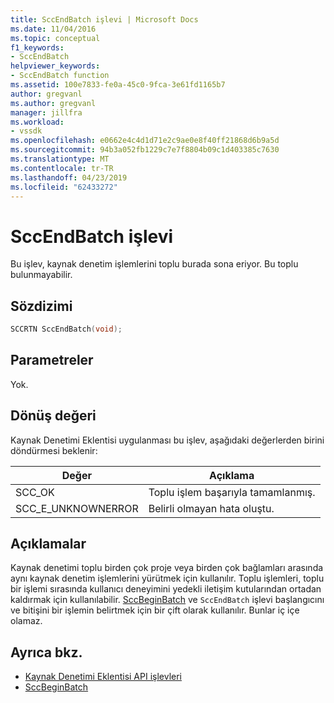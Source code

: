 ```yaml
---
title: SccEndBatch işlevi | Microsoft Docs
ms.date: 11/04/2016
ms.topic: conceptual
f1_keywords:
- SccEndBatch
helpviewer_keywords:
- SccEndBatch function
ms.assetid: 100e7833-fe0a-45c0-9fca-3e61fd1165b7
author: gregvanl
ms.author: gregvanl
manager: jillfra
ms.workload:
- vssdk
ms.openlocfilehash: e0662e4c4d1d71e2c9ae0e8f40ff21868d6b9a5d
ms.sourcegitcommit: 94b3a052fb1229c7e7f8804b09c1d403385c7630
ms.translationtype: MT
ms.contentlocale: tr-TR
ms.lasthandoff: 04/23/2019
ms.locfileid: "62433272"
---
```

# <a name="sccendbatch-function"></a>SccEndBatch işlevi
Bu işlev, kaynak denetim işlemlerini toplu burada sona eriyor. Bu toplu bulunmayabilir.

## <a name="syntax"></a>Sözdizimi

```cpp
SCCRTN SccEndBatch(void);
```

## <a name="parameters"></a>Parametreler
 Yok.

## <a name="return-value"></a>Dönüş değeri
 Kaynak Denetimi Eklentisi uygulanması bu işlev, aşağıdaki değerlerden birini döndürmesi beklenir:

|Değer|Açıklama|
|-----------|-----------------|
|SCC_OK|Toplu işlem başarıyla tamamlanmış.|
|SCC_E_UNKNOWNERROR|Belirli olmayan hata oluştu.|

## <a name="remarks"></a>Açıklamalar
 Kaynak denetimi toplu birden çok proje veya birden çok bağlamları arasında aynı kaynak denetim işlemlerini yürütmek için kullanılır. Toplu işlemleri, toplu bir işlemi sırasında kullanıcı deneyimini yedekli iletişim kutularından ortadan kaldırmak için kullanılabilir. [SccBeginBatch](../extensibility/sccbeginbatch-function.md) ve `SccEndBatch` işlevi başlangıcını ve bitişini bir işlemin belirtmek için bir çift olarak kullanılır. Bunlar iç içe olamaz.

## <a name="see-also"></a>Ayrıca bkz.
- [Kaynak Denetimi Eklentisi API işlevleri](../extensibility/source-control-plug-in-api-functions.md)
- [SccBeginBatch](../extensibility/sccbeginbatch-function.md)
